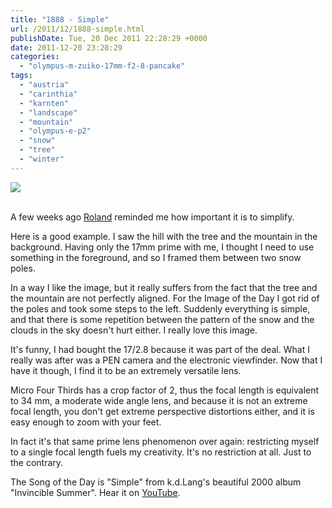 ```yaml
---
title: "1888 - Simple"
url: /2011/12/1888-simple.html
publishDate: Tue, 20 Dec 2011 22:28:29 +0000
date: 2011-12-20 23:28:29
categories: 
  - "olympus-m-zuiko-17mm-f2-8-pancake"
tags: 
  - "austria"
  - "carinthia"
  - "karnten"
  - "landscape"
  - "mountain"
  - "olympus-e-p2"
  - "snow"
  - "tree"
  - "winter"
---
```

<div class="container">
<div class="center"><a target="_blank" href="https://d25zfm9zpd7gm5.cloudfront.net/1200x1200/2011/20111218_142449_ps.jpg"><img src="https://d25zfm9zpd7gm5.cloudfront.net/0600x0600/2011/20111218_142449_ps.jpg" /></a></div>
</div>
<br />

A few weeks ago <a href="http://blog.punctumsaliens.ch/" target="_blank">Roland</a> reminded me how important it is to simplify. 

<a target="_blank" href="https://d25zfm9zpd7gm5.cloudfront.net/1200x1200/2011/20111218_142150_ps.jpg"><img style="margin: 0pt 0px 0pt 10px; float: right;" src="https://d25zfm9zpd7gm5.cloudfront.net/0150x0150/2011/20111218_142150_ps.jpg" alt="" border="0" /></a> Here is a good example. I saw the hill with the tree and the mountain in the background. Having only the 17mm prime with me, I thought I need to use something in the foreground, and so I framed them between two snow poles. 

<a target="_blank" href="https://d25zfm9zpd7gm5.cloudfront.net/1200x1200/2011/20111218_150522_ps.jpg"><img style="margin: 0pt 10px 0pt 0px; float: left;" src="https://d25zfm9zpd7gm5.cloudfront.net/0150x0150/2011/20111218_150522_ps.jpg" alt="" border="0" /></a> In a way I like the image, but it really suffers from the fact that the tree and the mountain are not perfectly aligned. For the Image of the Day I got rid of the poles and took some steps to the left. Suddenly everything is simple, and that there is some repetition between the pattern of the snow and the clouds in the sky doesn't hurt either. I really love this image.

<a target="_blank" href="https://d25zfm9zpd7gm5.cloudfront.net/1200x1200/2011/20111218_144740_ps.jpg"><img style="margin: 0pt 0px 0pt 10px; float: right;" src="https://d25zfm9zpd7gm5.cloudfront.net/0150x0150/2011/20111218_144740_ps.jpg" alt="" border="0" /></a> It's funny, I had bought the 17/2.8 because it was part of the deal. What I really was after was a PEN camera and the electronic viewfinder. Now that I have it though, I find it to be an extremely versatile lens.

Micro Four Thirds has a crop factor of 2, thus the focal length is equivalent to 34 mm, a moderate wide angle lens, and because it is not an extreme focal length, you don't get extreme perspective distortions either, and it is easy enough to zoom with your feet. 

 In fact it's that same prime lens phenomenon over again: restricting myself to a single focal length fuels my creativity. It's no restriction at all. Just to the contrary.

The Song of the Day is "Simple" from k.d.Lang's beautiful 2000 album "Invincible Summer". Hear it on <a href="http://www.youtube.com/watch?v=YqGZlBnb_Qc" target="_blank">YouTube</a>.
